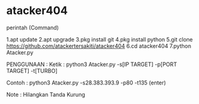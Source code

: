 # atacker404

perintah (Command)

1.apt update
2.apt upgrade
3.pkg install git
4.pkg install python
5.git clone https://github.com/atackertersakiti/atacker404
6.cd atacker404
7.python Atacker.py

PENGGUNAAN :
Ketik : python3 Atacker.py -s[IP TARGET] -p[PORT TARGET]
-t[TURBO]

Contoh : python3 Atacker.py -s28.383.393.9 -p80 -t135 (enter)


Note :
Hilangkan Tanda Kurung
